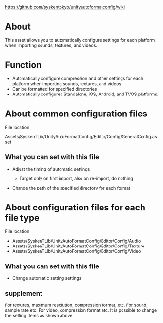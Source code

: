 https://github.com/syskentokyo/unityautoformatconfig/wiki


# About

This asset allows you to automatically configure settings for each platform when importing sounds, textures, and videos.

# Function

* Automatically configure compression and other settings for each platform when importing sounds, textures, and videos
* Can be formatted for specified directories
* Automatically configures Standalone, iOS, Android, and TVOS platforms.


# About common configuration files

File location


Assets/SyskenTLib/UnityAutoFormatConfig/Editor/Config/GeneralConfig.asset

## What you can set with this file


* Adjust the timing of automatic settings
  * Target only on first import, also on re-import, do nothing


* Change the path of the specified directory for each format




# About configuration files for each file type

File location

* Assets/SyskenTLib/UnityAutoFormatConfig/Editor/Config/Audio
* Assets/SyskenTLib/UnityAutoFormatConfig/Editor/Config/Texture
* Assets/SyskenTLib/UnityAutoFormatConfig/Editor/Config/Video

## What you can set with this file

* Change automatic setting settings


## supplement

For textures, maximum resolution, compression format, etc.
For sound, sample rate etc.
For video, compression format etc.
It is possible to change the setting items as shown above.
